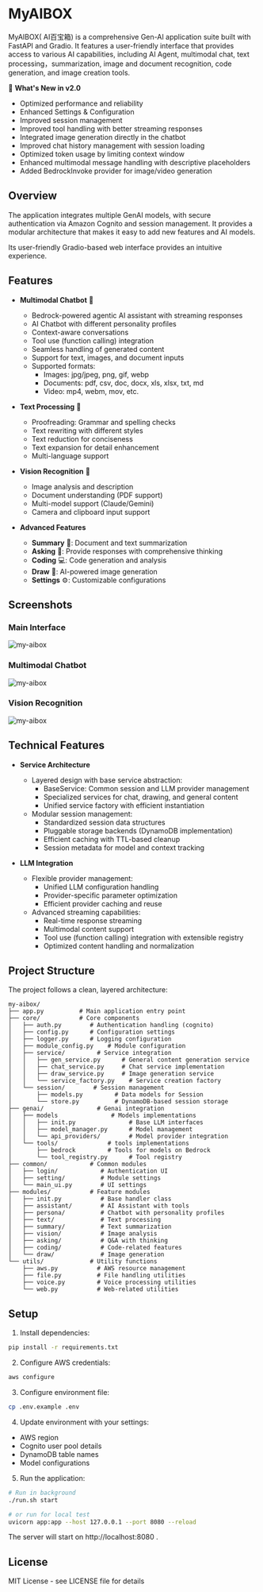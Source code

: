 # MyAIBOX

MyAIBOX( AI百宝箱) is a comprehensive Gen-AI application suite built with FastAPI and Gradio. It features a user-friendly interface that provides access to various AI capabilities, including AI Agent, multimodal chat, text processing，summarization, image and document recognition, code generation, and image creation tools.

🎉 **What's New in v2.0**
- Optimized performance and reliability
- Enhanced Settings & Configuration
- Improved session management 
- Improved tool handling with better streaming responses
- Integrated image generation directly in the chatbot
- Improved chat history management with session loading
- Optimized token usage by limiting context window
- Enhanced multimodal message handling with descriptive placeholders
- Added BedrockInvoke provider for image/video generation

## Overview
The application integrates multiple GenAI models, with secure authentication via Amazon Cognito and session management. 
It provides a modular architecture that makes it easy to add new features and AI models.

Its user-friendly Gradio-based web interface provides an intuitive experience.

## Features

* **Multimodal Chatbot** 🤖
  - Bedrock-powered agentic AI assistant with streaming responses
  - AI Chatbot with different personality profiles
  - Context-aware conversations
  - Tool use (function calling) integration
  - Seamless handling of generated content
  - Support for text, images, and document inputs
  - Supported formats:
    * Images: jpg/jpeg, png, gif, webp
    * Documents: pdf, csv, doc, docx, xls, xlsx, txt, md
    * Video: mp4, webm, mov, etc.

* **Text Processing** 📝
  - Proofreading: Grammar and spelling checks
  - Text rewriting with different styles
  - Text reduction for conciseness
  - Text expansion for detail enhancement
  - Multi-language support

* **Vision Recognition** 👀
  - Image analysis and description
  - Document understanding (PDF support)
  - Multi-model support (Claude/Gemini)
  - Camera and clipboard input support

* **Advanced Features**
  - **Summary** 📰: Document and text summarization
  - **Asking** 🧠: Provide responses with comprehensive thinking
  - **Coding** 💻: Code generation and analysis
  - **Draw** 🎨: AI-powered image generation
  - **Settings** ⚙️: Customizable configurations

## Screenshots

### Main Interface
![my-aibox](/assets/screenshot.png "Web UI")

### Multimodal Chatbot
![my-aibox](/assets/screenshot_chatbot.png "Multimodal Chatbot")

### Vision Recognition
![my-aibox](/assets/screenshot_vision.png "Vision Recognition")

## Technical Features

* **Service Architecture**
  - Layered design with base service abstraction:
    * BaseService: Common session and LLM provider management
    * Specialized services for chat, drawing, and general content
    * Unified service factory with efficient instantiation
  - Modular session management:
    * Standardized session data structures
    * Pluggable storage backends (DynamoDB implementation)
    * Efficient caching with TTL-based cleanup
    * Session metadata for model and context tracking

* **LLM Integration**
  - Flexible provider management:
    * Unified LLM configuration handling
    * Provider-specific parameter optimization
    * Efficient provider caching and reuse
  - Advanced streaming capabilities:
    * Real-time response streaming
    * Multimodal content support
    * Tool use (function calling) integration with extensible registry
    * Optimized content handling and normalization

## Project Structure

The project follows a clean, layered architecture:

```
my-aibox/
├── app.py          # Main application entry point
├── core/           # Core components
│   ├── auth.py        # Authentication handling (cognito)
│   ├── config.py      # Configuration settings
│   ├── logger.py      # Logging configuration
│   ├── module_config.py    # Module configuration
│   ├── service/         # Service integration
│   │   ├── gen_service.py      # General content generation service
│   │   ├── chat_service.py     # Chat service implementation
│   │   ├── draw_service.py     # Image generation service
│   │   └── service_factory.py    # Service creation factory
│   └── session/        # Session management
│       ├── models.py         # Data models for Session
│       └── store.py          # DynamoDB-based session storage
├── genai/               # Genai integration
│   ├── models               # Models implementations
│   │   ├── init.py               # Base LLM interfaces
│   │   ├── model_manager.py      # Model management
│   │   └── api_providers/        # Model provider integration
│   └── tools/              # tools implementations
│       ├── bedrock         # Tools for models on Bedrock
│       └── tool_registry.py      # Tool registry
├── common/            # Common modules
│   ├── login/            # Authentication UI
│   ├── setting/          # Module settings
│   └── main_ui.py        # UI settings
├── modules/           # Feature modules
│   ├── init.py           # Base handler class 
│   ├── assistant/        # AI Assistant with tools 
│   ├── persona/          # Chatbot with personality profiles
│   ├── text/             # Text processing
│   ├── summary/          # Text summarization
│   ├── vision/           # Image analysis
│   ├── asking/           # Q&A with thinking
│   ├── coding/           # Code-related features
│   └── draw/             # Image generation
└── utils/             # Utility functions
    ├── aws.py           # AWS resource management
    ├── file.py          # File handling utilities
    ├── voice.py         # Voice processing utilities
    └── web.py           # Web-related utilities
```

## Setup

1. Install dependencies:
```bash
pip install -r requirements.txt
```

2. Configure AWS credentials:
```bash
aws configure
```

3. Configure environment file:
```bash
cp .env.example .env
```

4. Update environment with your settings:
- AWS region
- Cognito user pool details
- DynamoDB table names
- Model configurations

5. Run the application:

```bash
# Run in background
./run.sh start

# or run for local test
uvicorn app:app --host 127.0.0.1 --port 8080 --reload 
```

The server will start on http://localhost:8080 .


## License

MIT License - see LICENSE file for details
